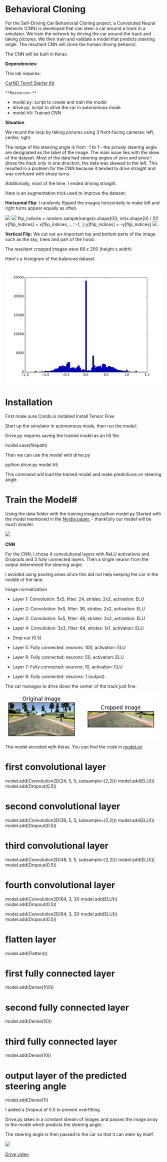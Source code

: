 










# Behavioral Cloning

For the Self-Driving Car Behaviorial Cloning project, a Convoluted Neural Network (CNN) is developed that can steer a car around a track in a simulator. We train the network by driving the car around the track and taking pictures. We then train and validate a model that predicts steering angle. The resultant CNN will clone the human driving behavior.

The CNN will be built in Keras.

**Dependencies:**

This lab requires:

[CarND Term1 Starter Kit](https://github.com/udacity/CarND-Term1-Starter-Kit)
    
    **Resources:**
   
* model.py: script to create and train the model
* drive.py: script to drive the car in autonomous mode
* model.h5: Trained CNN


**Situation**

We record the loop by taking pictures using 3 front-facing cameras: left, center, right. 

The range of the steering angle is from -1 to 1 - the actualy steering angle are designated as the label of the image. The main issue lies with the skew of the dataset. Most of the data had steering angles of zero and since I drove the track only in one direction, the data was skewed to the left. This resulted in a problem for the CNN because it tended to drive straight and was confused with sharp turns.

Additionally, most of the time, I ended driving straight. 

Here is an augmentation trick used to improve the dataset:

**Horizontal Flip:**
I randomly flipped the images horizontally to make left and right turns appear equally as often.

<img src="center.png">

<img src="flipped.png">
flip_indices = random.sample(range(x.shape[0]), int(x.shape[0] / 2))
x[flip_indices] = x[flip_indices, :, ::-1, :]
y[flip_indices] = -y[flip_indices]

<img src="histogram.png">


**Vertical Flip:** We cut out un-important top and bottom parts of the image such as the sky, trees and part of the hood.

The resultant cropped images were 66 x 200 (height x width)

Here's a histogram of the balanced dataset

<img src="Images/histogram.png">

# Installation

First make sure Conda is installed
Install Tensor Flow

Start up the simulator in autonomous mode, then run the model:

Drive.py requires saving the trained model as an h5 file. 

model.save(filepath)

Then we can use the model with drive.py

python drive.py model.h5

This command will load the trained model and make predictions on steering angle.
# Train the Model#

Using the data folder with the training images
python model.py
Started with the model mentioned in the [Nvidia paper.](https://arxiv.org/abs/1604.07316) - thankfully our model will be much simpler. 

<img src="CNN.png">

**CNN**

For the CNN, I chose 4 convolutional layers with ReLU activations and Dropouts and 3 fully connected layers. Then a single neuron from the output determined the steering angle. 

I avoided using pooling areas since this did not help keeping the car in the middle of the lane.

Image normalization
* Layer 1: Convolution: 5x5, filter: 24, strides: 2x2, activation: ELU
* Layer 2: Convolution: 5x5, filter: 36, strides: 2x2, activation: ELU
* Layer 3: Convolution: 5x5, filter: 48, strides: 2x2, activation: ELU
* Layer 4: Convolution: 3x3, filter: 64, strides: 1x1, activation: ELU

* Drop out (0.5)

* Layer 5: Fully connected: neurons: 100, activation: ELU
* Layer 6: Fully connected: neurons: 50, activation: ELU
* Layer 7: Fully connected: neurons: 10, activation: ELU
* Layer 8: Fully connected: neurons: 1 (output)

The car manages to drive down the center of the track just fine.

<img src="Images/Cropped.png">




The model encoded with Keras.  You can find the code in [model.py](https://github.com/RUNINDC/Behaviorial-Cloning/blob/master/model.py)
# first convolutional layer
model.add(Convolution2D(24, 5, 5, subsample=(2,2)))
model.add(ELU())
model.add(Dropout(0.5))
# second convolutional layer
model.add(Convolution2D(36, 5, 5, subsample=(2,2)))
model.add(ELU())
model.add(Dropout(0.5))
# third convolutional layer
model.add(Convolution2D(48, 5, 5, subsample=(2,2)))
model.add(ELU())
model.add(Dropout(0.5))
# fourth convolutional layer
model.add(Convolution2D(64, 3, 3))
model.add(ELU())
model.add(Dropout(0.5))

model.add(Convolution2D(64, 3, 3))
model.add(ELU())
model.add(Dropout(0.5))

# flatten layer
model.add(Flatten())

# first fully connected layer
model.add(Dense(100))
# second fully connected layer
model.add(Dense(50))
# third fully connected layer
model.add(Dense(10))
# output layer of the predicted steering angle
model.add(Dense(1))

I added a Dropout of 0.5 to prevent overfitting

Drive.py takes in a constant stream of images and passes the image array to the model which predicts the steering angle.

The steering angle is then passed to the car so that it can steer by itself.

<img src="drive.gif">

[Drive video](https://youtu.be/cfvn01nmSIs)

